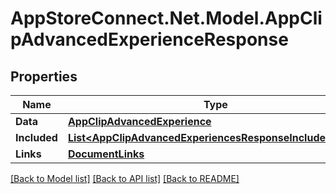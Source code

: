 # AppStoreConnect.Net.Model.AppClipAdvancedExperienceResponse

## Properties

Name | Type | Description | Notes
------------ | ------------- | ------------- | -------------
**Data** | [**AppClipAdvancedExperience**](AppClipAdvancedExperience.md) |  | 
**Included** | [**List&lt;AppClipAdvancedExperiencesResponseIncludedInner&gt;**](AppClipAdvancedExperiencesResponseIncludedInner.md) |  | [optional] 
**Links** | [**DocumentLinks**](DocumentLinks.md) |  | 

[[Back to Model list]](../README.md#documentation-for-models) [[Back to API list]](../README.md#documentation-for-api-endpoints) [[Back to README]](../README.md)

